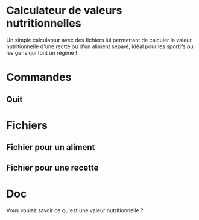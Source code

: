 # Calculateur de valeurs nutritionnelles
Un simple calculateur avec des fichiers lui permettant de calculer la valeur nutritionnelle d'une rectte ou d'un aliment séparé, idéal pour les sportifs ou les gens qui font un régime !

# Commandes

## Quit

# Fichiers

## Fichier pour un aliment

## Fichier pour une recette

# Doc

Vous voulez savoir ce qu'est une valeur nutritionnelle ?